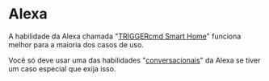 # Alexa

A habilidade da Alexa chamada "[TRIGGERcmd Smart Home](pt/SmartHomeAlexa.md)" funciona melhor para a maioria dos casos de uso.

Você só deve usar uma das habilidades "[conversacionais](pt/ConversationalAlexa.md)" da Alexa se tiver um caso especial que exija isso.